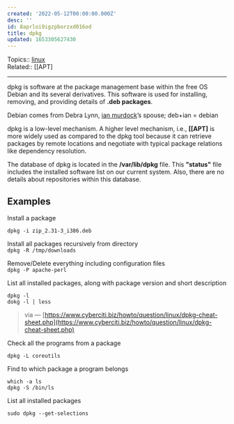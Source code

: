 ```yaml
---
created: '2022-05-12T00:00:00.000Z'
desc: ''
id: 8aprloi9igzpborzxd016od
title: dpkg
updated: 1653305627430
---
```

   
Topics::  [linux](../topics/linux.md)   
Related::  [[APT]   
   
   
---   
   
dpkg is software at the package management base within the free OS Debian and its several derivatives. This software is used for installing, removing, and providing details of **.deb packages**.   
   
Debian comes from Debra Lynn, [ian murdock](../resources/people/ian%20murdock.md)’s spouse; deb+ian = debian   
   
dpkg is a low-level mechanism. A higher level mechanism, i.e., **[[APT]** is more widely used as compared to the dpkg tool because it can retrieve packages by remote locations and negotiate with typical package relations like dependency resolution.   
   
The database of dpkg is located in the **/var/lib/dpkg** file. This **"status"** file includes the installed software list on our current system. Also, there are no details about repositories within this database.   
   
## Examples   
   
Install a package   
   
`dpkg -i zip_2.31-3_i386.deb`   
   
Install all packages recursively from directory   
`dpkg -R /tmp/downloads`   
   
Remove/Delete everything including configuration files   
`dpkg -P apache-perl`   
   
List all installed packages, along with package version and short description   
   
```
dpkg -l
dokg -l | less
```
   
   
> via — [https://www.cyberciti.biz/howto/question/linux/dpkg-cheat-sheet.php](https://www.cyberciti.biz/howto/question/linux/dpkg-cheat-sheet.php)   
   
Check all the programs from a package   
   
```
dpkg -L coreutils
```
   
   
Find to which package a program belongs   
   
```
which -a ls
dpkg -S /bin/ls
```
   
   
List all installed packages   
   
```
sudo dpkg --get-selections
```
